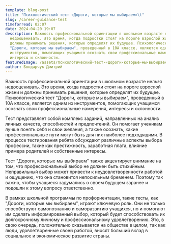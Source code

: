 ```yaml
---
template: blog-post
title: "Психологический тест «Дороги, которые мы выбираем»\t"
slug: /career-guidance-test
timeforread: 02:07
date: 2024-04-20 19:07
description: Важность профессиональной ориентации в школьном возрасте нельзя
  недооценивать. Это время, когда подростки стоят на пороге взрослой жизни и
  должны принимать решения, которые определят их будущее. Психологический тест
  "Дороги, которые мы выбираем", проведенный в 10А классе, является одним из
  инструментов, помогающих учащимся осознать свои профессиональные намерения,
  интересы и склонности.
featuredImage: /assets/психологический-тест-«дороги-которые-мы-выбираем».png
author: Бондарчук Дмитрий
---
```

Важность профессиональной ориентации в школьном возрасте нельзя недооценивать. Это время, когда подростки стоят на пороге взрослой жизни и должны принимать решения, которые определят их будущее. Психологический тест "Дороги, которые мы выбираем", проведенный в 10А классе, является одним из инструментов, помогающих учащимся осознать свои профессиональные намерения, интересы и склонности.

Тест представляет собой комплекс заданий, направленных на анализ личных качеств, способностей и предпочтений. Он помогает ученикам лучше понять себя и свои желания, а также осознать, какие профессиональные пути могут быть для них наиболее подходящими. В процессе тестирования ребята обсуждают различные аспекты выбора профессии, такие как престижность, заработная плата, влияние примера родителей и собственные интересы.

Тест "Дороги, которые мы выбираем" также акцентирует внимание на том, что профессиональный выбор не должен быть стихийным. Неправильный выбор может привести к неудовлетворенности работой и ощущению, что она становится непосильным бременем. Поэтому так важно, чтобы учащиеся задумались о своем будущем заранее и подошли к этому вопросу ответственно.

В рамках школьной программы по профориентации, такие тесты, как "Дороги, которые мы выбираем", играют ключевую роль. Они не только способствуют самопознанию и саморазвитию учащихся, но и помогают им сделать информированный выбор, который будет способствовать их долгосрочному личному и профессиональному удовлетворению. Это, в свою очередь, положительно сказывается на обществе в целом, так как люди, удовлетворенные своей работой, вносят больший вклад в социальное и экономическое развитие страны.